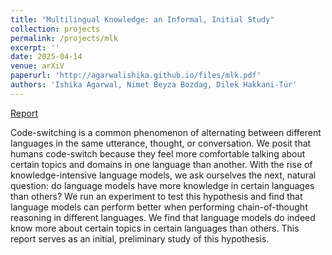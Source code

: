 ```yaml
---
title: "Multilingual Knowledge: an Informal, Initial Study"
collection: projects
permalink: /projects/mlk
excerpt: ''
date: 2025-04-14
venue: arXiV
paperurl: 'http://agarwalishika.github.io/files/mlk.pdf'
authors: 'Ishika Agarwal, Nimet Beyza Bozdag, Dilek Hakkani-Tür'
---
```


[Report](http://agarwalishika.github.io/files/mlk.pdf)

Code-switching is a common phenomenon of alternating between different languages in the same utterance, thought, or conversation. We posit that humans code-switch because they feel more comfortable talking about certain topics and domains in one language than another. With the rise of knowledge-intensive language models, we ask ourselves the next, natural question: do language models have more knowledge in certain languages than others? We run an experiment to test this hypothesis and find that language models can perform better when performing chain-of-thought reasoning in different languages. We find that language models do indeed know more about certain topics in certain languages than others. This report serves as an initial, preliminary study of this hypothesis.